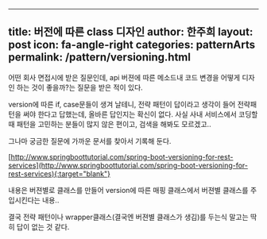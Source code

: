 
---
title: 버전에 따른 class 디자인
author: 한주희
layout: post
icon: fa-angle-right
categories: patternArts
permalink: /pattern/versioning.html
---

  어떤 회사 면접시에 받은 질문인데, api 버젼에 따른 메소드내 코드 변경을 어떻게 디자인 하는 것이 좋을까?는 질문을 받은 적이 있다.  

  version에 따른 if, case문들이 생겨 날테니, 전략 패턴이 답이라고 생각이 들어 전략패턴을 써야 한다고 답했는데, 올바른 답인지는 확신이 없다.
  사실 사내 서비스에서 코딩할때 패턴을 고민하는 분들이 많지 않은 편이고, 검색을 해봐도 모르겠고.. 
    
  그나마 궁금한 질문에 가까운 문서를 찾아서 기록해 둔다.  
  
  [http://www.springboottutorial.com/spring-boot-versioning-for-rest-services](http://www.springboottutorial.com/spring-boot-versioning-for-rest-services){:target="blank"}  
  
  내용은 버젼별로 클래스를 만들어 version에 따른 매핑 클래스에서 버젼별 클래스를 주입시킨다는 내용..    
    
  결국 전략 패턴이나 wrapper클래스(결국엔 버젼별 클래스가 생김)를 두는식 말고는 딱히 답이 없는 것 같다. 
